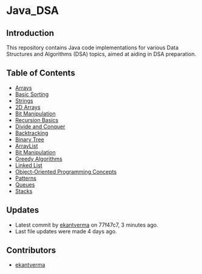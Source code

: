 # Java_DSA

## Introduction
This repository contains Java code implementations for various Data Structures and Algorithms (DSA) topics, aimed at aiding in DSA preparation.

## Table of Contents
- [Arrays](1_Arrays)
- [Basic Sorting](2_BasicSorting)
- [Strings](3_Strings)
- [2D Arrays](4_2DArrays)
- [Bit Manipulation](5_BitManipulation)
- [Recursion Basics](7_RecursionBasics)
- [Divide and Conquer](8_DivideAndConquer)
- [Backtracking](10_Backtracking)
- [Binary Tree](BinaryTree)
- [ArrayList](ArrayList)
- [Bit Manipulation](BitManipulation)
- [Greedy Algorithms](GreedyAlgo.java)
- [Linked List](LinkedList)
- [Object-Oriented Programming Concepts](OOPS)
- [Patterns](Patterns)
- [Queues](Queues)
- [Stacks](Stacks)

## Updates
- Latest commit by [ekantverma](https://github.com/ekantverma) on 77f47c7, 3 minutes ago.
- Last file updates were made 4 days ago.

## Contributors
- [ekantverma](https://github.com/ekantverma)

